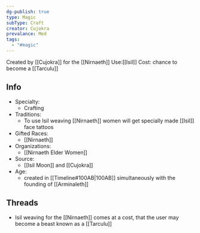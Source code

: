 ```yaml
---
dg-publish: true
type: Magic
subType: Craft
creator: Cujokra
prevalance: Med
tags:
  - "#magic"
---
```

Created by [[Cujokra]] for the [[Nirnaeth]] 
Use:[[Isil]]
Cost: chance to become a [[Tarculu]]
## Info
- Specialty:
	- Crafting 
- Traditions:
	- To use Isil weaving [[Nirnaeth]] women will get specially made [[Isil]] face tattoos
- Gifted Races:
	- [[Nirnaeth]]
- Organizations:
	- [[Nirnaeth Elder Women]]
- Source:
	- [[Isil Moon]] and [[Cujokra]]
- Age:
	-  created in [[Timeline#100AB|100AB]] simultaneously with the founding of [[Arminaleth]]

## Threads
- Isil weaving for the [[Nirnaeth]] comes at a cost, that the user may become a beast known as a [[Tarculu]]